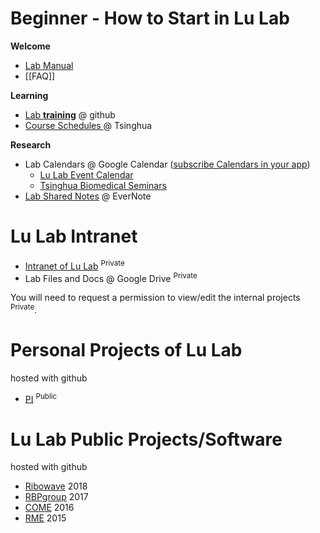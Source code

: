 # Beginner - How to Start in Lu Lab

**Welcome** 

* [Lab Manual](https://www.jianguoyun.com/p/DSbqU-EQ9sSIBhj50Dg)
* [[FAQ]]

**Learning** 

* [Lab **training**](https://lulab.github.io/training) @ github
* [Course Schedules ](https://www.evernote.com/pub/view/luzhiustc/teaching) @ Tsinghua

**Research** 

* Lab Calendars @ Google Calendar \([subscribe Calendars in your app](http://www.ncrnalab.org/wiki2/doku.php?id=lab_calendars)\)
  * [Lu Lab Event Calendar](https://calendar.google.com/calendar/embed?src=rhfq9d5sr46lqjpg3vd1ncbosc%40group.calendar.google.com&ctz=Asia%2FShanghai)
  * [Tsinghua Biomedical Seminars](https://calendar.google.com/calendar/embed?src=hrabiq5okeupg1tfnpa7g9qqr0%40group.calendar.google.com&ctz=Asia%2FShanghai)
* [Lab Shared Notes](https://www.evernote.com/pub/luzhiustc/lulabsharednotes) @ EverNote


# Lu Lab Intranet

* [Intranet of Lu Lab](http://lulab.github.io/intranet) <sup>Private</sup>
* Lab Files and Docs @ Google Drive <sup>Private</sup>

You will need to request a permission to view/edit the internal projects <sup>Private</sup>.


# Personal Projects of Lu Lab
hosted with github

* [PI](http://lulab.github.io/PI) <sup>Public</sup>


# Lu Lab Public Projects/Software
hosted with github

* [Ribowave](http://lulab.github.io/Ribowave) 2018
* [RBPgroup](https://github.com/lulab/RBPgroup) 2017
* [COME](https://github.com/lulab/COME) 2016
* [RME](https://github.com/lulab/RME) 2015





